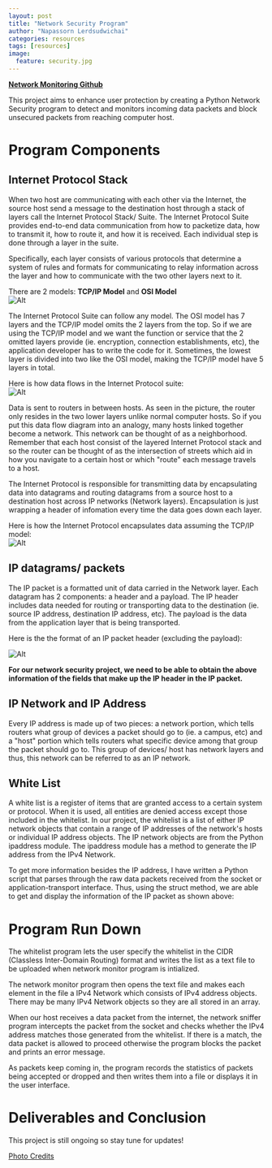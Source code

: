 ```yaml
---
layout: post
title: "Network Security Program"
author: "Napassorn Lerdsudwichai"
categories: resources
tags: [resources]
image:
  feature: security.jpg
---
```


[**Network Monitoring Github**](https://github.com/napassornl/Network-Security)

This project aims to enhance user protection by creating a Python Network Security program to detect and monitors incoming data packets and block unsecured packets from reaching computer host.

# Program Components

## Internet Protocol Stack
When two host are communicating with each other via the Internet, the source host send a message to the destination host through a stack of layers call the Internet Protocol Stack/ Suite. The Internet Protocol Suite provides end-to-end data communication from how to packetize data, how to transmit it, how to route it, and how it is received. Each individual step is done through a layer in the suite.

Specifically, each layer consists of various protocols that determine a system of rules and formats for communicating to relay information across the layer and how to communicate with the two other layers next to it.   

There are 2 models: **TCP/IP Model** and **OSI Model**  
![Alt](http://www.just2good.co.uk/images/gif/tcpipstack.gif)

The Internet Protocol Suite can follow any model. The OSI model has 7 layers and the TCP/IP model omits the 2 layers from the top. So if we are using the TCP/IP model and we want the function or service that the 2 omitted layers provide (ie. encryption, connection establishments, etc), the application developer has to write the code for it. Sometimes, the lowest layer is divided into two like the OSI model, making the TCP/IP model have 5 layers in total.    

Here is how data flows in the Internet Protocol suite:  
![Alt](https://upload.wikimedia.org/wikipedia/commons/b/b2/Data_Flow_of_the_Internet_Protocol_Suite.PNG)

Data is sent to routers in between hosts. As seen in the picture, the router only resides in the two lower layers unlike normal computer hosts. So if you put this data flow diagram into an analogy, many hosts linked together become a network. This network can be thought of as a neighborhood. Remember that each host consist of the layered Internet Protocol stack and so the router can be thought of as the intersection of streets which aid in how you navigate to a certain host or which "route" each message travels to a host.  

The Internet Protocol is responsible for transmitting data by encapsulating data into datagrams and routing datagrams from a source host to a destination host across IP networks (Network layers). Encapsulation is just wrapping a header of infomation every time the data goes down each layer.  

Here is how the Internet Protocol encapsulates data assuming the TCP/IP model:  
![Alt](https://upload.wikimedia.org/wikipedia/commons/3/3b/UDP_encapsulation.svg)

## IP datagrams/ packets
The IP packet is a formatted unit of data carried in the Network layer. Each datagram has 2 components: a header and a payload. The IP header includes data needed for routing or transporting data to the destination (ie. source IP address, destination IP address, etc). The payload is the data from the application layer that is being transported.  

Here is the the format of an IP packet header (excluding the payload):  

![Alt](https://networklessons.com/wp-content/uploads/2015/07/ip-packet-header-fields.png)

**For our network security project, we need to be able to obtain the above information of the fields that make up the IP header in the IP packet.**

## IP Network and IP Address
Every IP address is made up of two pieces: a network portion, which tells routers what group of devices a packet should go to (ie. a campus, etc) and a "host" portion which tells routers what specific device among that group the packet should go to. This group of devices/ host has network layers and thus, this network can be referred to as an IP network.    

## White List
A white list is a register of items that are granted access to a certain system or protocol. When it is used, all entities are denied access except those included in the whitelist. In our project, the whitelist is a list of either IP network objects that contain a range of IP addresses of the network's hosts or individual IP address objects. The IP network objects are from the Python ipaddress module. The ipaddress module has a method to generate the IP address from the IPv4 Network.   

To get more information besides the IP address, I have written a Python script that parses through the raw data packets received from the socket or application-transport interface. Thus, using the struct method, we are able to get and display the information of the IP packet as shown above: 

# Program Run Down
The whitelist program lets the user specify the whitelist in the CIDR (Classless Inter-Domain Routing) format and writes the list as a text file to be uploaded when network monitor program is intialized.    

The network monitor program then opens the text file and makes each element in the file a IPv4 Network which consists of IPv4 address objects. There may be many IPv4 Network objects so they are all stored in an array.  

When our host receives a data packet from the internet, the network sniffer program intercepts the packet from the socket and checks whether the IPv4 address matches those generated from the whitelist. If there is a match, the data packet is allowed to proceed otherwise the program blocks the packet and prints an error message.   

As packets keep coming in, the program records the statistics of packets being accepted or dropped and then writes them into a file or displays it in the user interface.

# Deliverables and Conclusion

This project is still ongoing so stay tune for updates!


[Photo Credits](https://blog.equinix.com/blog/2017/08/24/how-to-create-a-security-inspection-zone-at-the-digital-edge/)

